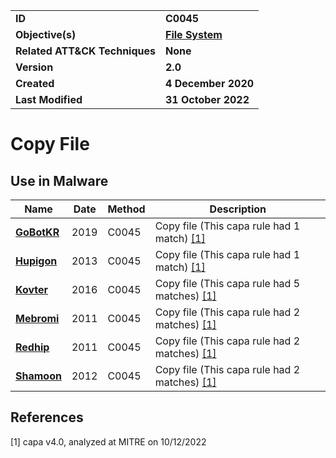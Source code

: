 <table>
<tr>
<td><b>ID</b></td>
<td><b>C0045</b></td>
</tr>
<tr>
<td><b>Objective(s)</b></td>
<td><b><a href="../file-system">File System</a></b></td>
</tr>
<tr>
<td><b>Related ATT&CK Techniques</b></td>
<td><b>None</b></td>
</tr>
<tr>
<td><b>Version</b></td>
<td><b>2.0</b></td>
</tr>
<tr>
<td><b>Created</b></td>
<td><b>4 December 2020</b></td>
</tr>
<tr>
<td><b>Last Modified</b></td>
<td><b>31 October 2022</b></td>
</tr>
</table>


# Copy File


## Use in Malware

|Name|Date|Method|Description|
|---|---|---|---|
|[**GoBotKR**](../xample-malware/gobotkr.md)|2019|C0045|Copy file (This capa rule had 1 match) [[1]](#1)|
|[**Hupigon**](../xample-malware/hupigon.md)|2013|C0045|Copy file (This capa rule had 1 match) [[1]](#1)|
|[**Kovter**](../xample-malware/kovter.md)|2016|C0045|Copy file (This capa rule had 5 matches) [[1]](#1)|
|[**Mebromi**](../xample-malware/mebromi.md)|2011|C0045|Copy file (This capa rule had 2 matches) [[1]](#1)|
|[**Redhip**](../xample-malware/rebhip.md)|2011|C0045|Copy file (This capa rule had 2 matches) [[1]](#1)|
|[**Shamoon**](../xample-malware/shamoon.md)|2012|C0045|Copy file (This capa rule had 2 matches) [[1]](#1)|

## References

<a name="1">[1]</a> capa v4.0, analyzed at MITRE on 10/12/2022

